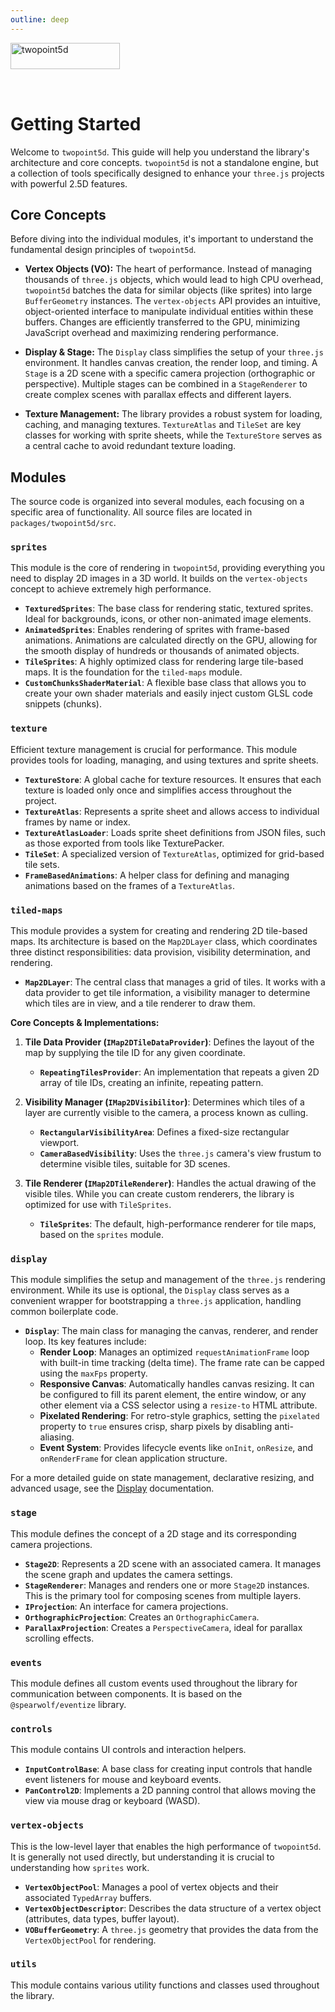 ```yaml
---
outline: deep
---
```


<img src="/images/twopoint5d-700x168.png" style="padding-bottom: 2rem" width="175" height="42" alt="twopoint5d">

# Getting Started

Welcome to `twopoint5d`. This guide will help you understand the library's architecture and core concepts. `twopoint5d` is not a standalone engine, but a collection of tools specifically designed to enhance your `three.js` projects with powerful 2.5D features.

## Core Concepts

Before diving into the individual modules, it's important to understand the fundamental design principles of `twopoint5d`.

-   **Vertex Objects (VO):** The heart of performance. Instead of managing thousands of `three.js` objects, which would lead to high CPU overhead, `twopoint5d` batches the data for similar objects (like sprites) into large `BufferGeometry` instances. The `vertex-objects` API provides an intuitive, object-oriented interface to manipulate individual entities within these buffers. Changes are efficiently transferred to the GPU, minimizing JavaScript overhead and maximizing rendering performance.

-   **Display & Stage:** The `Display` class simplifies the setup of your `three.js` environment. It handles canvas creation, the render loop, and timing. A `Stage` is a 2D scene with a specific camera projection (orthographic or perspective). Multiple stages can be combined in a `StageRenderer` to create complex scenes with parallax effects and different layers.

-   **Texture Management:** The library provides a robust system for loading, caching, and managing textures. `TextureAtlas` and `TileSet` are key classes for working with sprite sheets, while the `TextureStore` serves as a central cache to avoid redundant texture loading.

## Modules

The source code is organized into several modules, each focusing on a specific area of functionality. All source files are located in `packages/twopoint5d/src`.

### `sprites`

This module is the core of rendering in `twopoint5d`, providing everything you need to display 2D images in a 3D world. It builds on the `vertex-objects` concept to achieve extremely high performance.

-   **`TexturedSprites`**: The base class for rendering static, textured sprites. Ideal for backgrounds, icons, or other non-animated image elements.
-   **`AnimatedSprites`**: Enables rendering of sprites with frame-based animations. Animations are calculated directly on the GPU, allowing for the smooth display of hundreds or thousands of animated objects.
-   **`TileSprites`**: A highly optimized class for rendering large tile-based maps. It is the foundation for the `tiled-maps` module.
-   **`CustomChunksShaderMaterial`**: A flexible base class that allows you to create your own shader materials and easily inject custom GLSL code snippets (chunks).

### `texture`

Efficient texture management is crucial for performance. This module provides tools for loading, managing, and using textures and sprite sheets.

-   **`TextureStore`**: A global cache for texture resources. It ensures that each texture is loaded only once and simplifies access throughout the project.
-   **`TextureAtlas`**: Represents a sprite sheet and allows access to individual frames by name or index.
-   **`TextureAtlasLoader`**: Loads sprite sheet definitions from JSON files, such as those exported from tools like TexturePacker.
-   **`TileSet`**: A specialized version of `TextureAtlas`, optimized for grid-based tile sets.
-   **`FrameBasedAnimations`**: A helper class for defining and managing animations based on the frames of a `TextureAtlas`.

### `tiled-maps`

This module provides a system for creating and rendering 2D tile-based maps. Its architecture is based on the `Map2DLayer` class, which coordinates three distinct responsibilities: data provision, visibility determination, and rendering.

-   **`Map2DLayer`**: The central class that manages a grid of tiles. It works with a data provider to get tile information, a visibility manager to determine which tiles are in view, and a tile renderer to draw them.

**Core Concepts & Implementations:**

1.  **Tile Data Provider (`IMap2DTileDataProvider`)**: Defines the layout of the map by supplying the tile ID for any given coordinate.
    -   **`RepeatingTilesProvider`**: An implementation that repeats a given 2D array of tile IDs, creating an infinite, repeating pattern.

2.  **Visibility Manager (`IMap2DVisibilitor`)**: Determines which tiles of a layer are currently visible to the camera, a process known as culling.
    -   **`RectangularVisibilityArea`**: Defines a fixed-size rectangular viewport.
    -   **`CameraBasedVisibility`**: Uses the `three.js` camera's view frustum to determine visible tiles, suitable for 3D scenes.

3.  **Tile Renderer (`IMap2DTileRenderer`)**: Handles the actual drawing of the visible tiles. While you can create custom renderers, the library is optimized for use with `TileSprites`.
    -   **`TileSprites`**: The default, high-performance renderer for tile maps, based on the `sprites` module.

### `display`

This module simplifies the setup and management of the `three.js` rendering environment. While its use is optional, the `Display` class serves as a convenient wrapper for bootstrapping a `three.js` application, handling common boilerplate code.

-   **`Display`**: The main class for managing the canvas, renderer, and render loop. Its key features include:
    -   **Render Loop**: Manages an optimized `requestAnimationFrame` loop with built-in time tracking (delta time). The frame rate can be capped using the `maxFps` property.
    -   **Responsive Canvas**: Automatically handles canvas resizing. It can be configured to fill its parent element, the entire window, or any other element via a CSS selector using a `resize-to` HTML attribute.
    -   **Pixelated Rendering**: For retro-style graphics, setting the `pixelated` property to `true` ensures crisp, sharp pixels by disabling anti-aliasing.
    -   **Event System**: Provides lifecycle events like `onInit`, `onResize`, and `onRenderFrame` for clean application structure.

For a more detailed guide on state management, declarative resizing, and advanced usage, see the [Display](./display.md) documentation.

### `stage`

This module defines the concept of a 2D stage and its corresponding camera projections.

-   **`Stage2D`**: Represents a 2D scene with an associated camera. It manages the scene graph and updates the camera settings.
-   **`StageRenderer`**: Manages and renders one or more `Stage2D` instances. This is the primary tool for composing scenes from multiple layers.
-   **`IProjection`**: An interface for camera projections.
-   **`OrthographicProjection`**: Creates an `OrthographicCamera`.
-   **`ParallaxProjection`**: Creates a `PerspectiveCamera`, ideal for parallax scrolling effects.

### `events`

This module defines all custom events used throughout the library for communication between components. It is based on the `@spearwolf/eventize` library.

### `controls`

This module contains UI controls and interaction helpers.

-   **`InputControlBase`**: A base class for creating input controls that handle event listeners for mouse and keyboard events.
-   **`PanControl2D`**: Implements a 2D panning control that allows moving the view via mouse drag or keyboard (WASD).

### `vertex-objects`

This is the low-level layer that enables the high performance of `twopoint5d`. It is generally not used directly, but understanding it is crucial to understanding how `sprites` work.

-   **`VertexObjectPool`**: Manages a pool of vertex objects and their associated `TypedArray` buffers.
-   **`VertexObjectDescriptor`**: Describes the data structure of a vertex object (attributes, data types, buffer layout).
-   **`VOBufferGeometry`**: A `three.js` geometry that provides the data from the `VertexObjectPool` for rendering.

### `utils`

This module contains various utility functions and classes used throughout the library.
